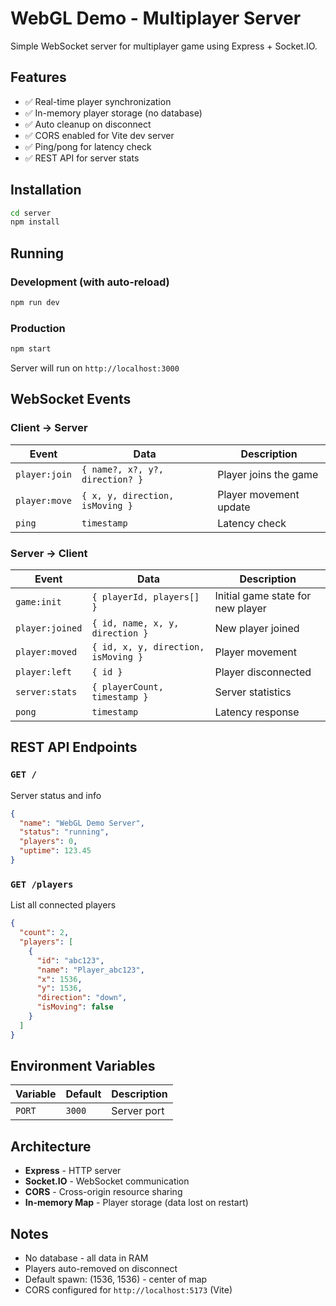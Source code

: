 # WebGL Demo - Multiplayer Server

Simple WebSocket server for multiplayer game using Express + Socket.IO.

## Features

- ✅ Real-time player synchronization
- ✅ In-memory player storage (no database)
- ✅ Auto cleanup on disconnect
- ✅ CORS enabled for Vite dev server
- ✅ Ping/pong for latency check
- ✅ REST API for server stats

## Installation

```bash
cd server
npm install
```

## Running

### Development (with auto-reload)
```bash
npm run dev
```

### Production
```bash
npm start
```

Server will run on `http://localhost:3000`

## WebSocket Events

### Client → Server

| Event | Data | Description |
|-------|------|-------------|
| `player:join` | `{ name?, x?, y?, direction? }` | Player joins the game |
| `player:move` | `{ x, y, direction, isMoving }` | Player movement update |
| `ping` | `timestamp` | Latency check |

### Server → Client

| Event | Data | Description |
|-------|------|-------------|
| `game:init` | `{ playerId, players[] }` | Initial game state for new player |
| `player:joined` | `{ id, name, x, y, direction }` | New player joined |
| `player:moved` | `{ id, x, y, direction, isMoving }` | Player movement |
| `player:left` | `{ id }` | Player disconnected |
| `server:stats` | `{ playerCount, timestamp }` | Server statistics |
| `pong` | `timestamp` | Latency response |

## REST API Endpoints

### `GET /`
Server status and info
```json
{
  "name": "WebGL Demo Server",
  "status": "running",
  "players": 0,
  "uptime": 123.45
}
```

### `GET /players`
List all connected players
```json
{
  "count": 2,
  "players": [
    {
      "id": "abc123",
      "name": "Player_abc123",
      "x": 1536,
      "y": 1536,
      "direction": "down",
      "isMoving": false
    }
  ]
}
```

## Environment Variables

| Variable | Default | Description |
|----------|---------|-------------|
| `PORT` | `3000` | Server port |

## Architecture

- **Express** - HTTP server
- **Socket.IO** - WebSocket communication
- **CORS** - Cross-origin resource sharing
- **In-memory Map** - Player storage (data lost on restart)

## Notes

- No database - all data in RAM
- Players auto-removed on disconnect
- Default spawn: (1536, 1536) - center of map
- CORS configured for `http://localhost:5173` (Vite)
